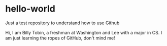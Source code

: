 # hello-world
Just a test repository to understand how to use Github

Hi, I am Billy Tobin, a freshman at Washington and Lee with a major in CS. I am just learning the ropes of GitHub, don't mind me!

